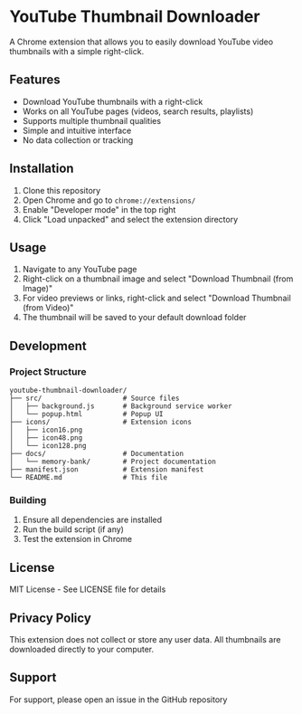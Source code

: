 # YouTube Thumbnail Downloader

A Chrome extension that allows you to easily download YouTube video thumbnails with a simple right-click.

## Features

- Download YouTube thumbnails with a right-click
- Works on all YouTube pages (videos, search results, playlists)
- Supports multiple thumbnail qualities
- Simple and intuitive interface
- No data collection or tracking

## Installation

1. Clone this repository
2. Open Chrome and go to `chrome://extensions/`
3. Enable "Developer mode" in the top right
4. Click "Load unpacked" and select the extension directory

## Usage

1. Navigate to any YouTube page
2. Right-click on a thumbnail image and select "Download Thumbnail (from Image)"
3. For video previews or links, right-click and select "Download Thumbnail (from Video)"
4. The thumbnail will be saved to your default download folder

## Development

### Project Structure

```
youtube-thumbnail-downloader/
├── src/                    # Source files
│   ├── background.js       # Background service worker
│   └── popup.html          # Popup UI
├── icons/                  # Extension icons
│   ├── icon16.png
│   ├── icon48.png
│   └── icon128.png
├── docs/                   # Documentation
│   └── memory-bank/        # Project documentation
├── manifest.json           # Extension manifest
└── README.md               # This file
```

### Building

1. Ensure all dependencies are installed
2. Run the build script (if any)
3. Test the extension in Chrome

## License

MIT License - See LICENSE file for details

## Privacy Policy

This extension does not collect or store any user data. All thumbnails are downloaded directly to your computer.

## Support

For support, please open an issue in the GitHub repository 